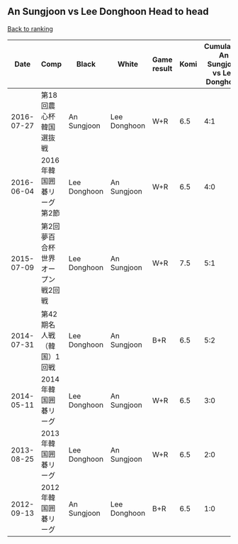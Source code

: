 ## An Sungjoon vs Lee Donghoon Head to head

[Back to ranking](../../index.md)




| **Date** | **Comp** | **Black** | **White** | **Game result** | **Komi** | **Cumulative An Sungjoon vs Lee Donghoon** | **An Sungjoon streak** | **Lee Donghoon streak** | 
| --- | --- | --- | --- | --- | --- | --- | --- | --- |
| 2016-07-27 | 第18回農心杯韓国選抜戦 | An Sungjoon | Lee Donghoon | W+R | 6.5 | 4:1 | 0 | 1 | 
| 2016-06-04 | 2016年韓国囲碁リーグ第2節 | Lee Donghoon | An Sungjoon | W+R | 6.5 | 4:0 | 4 | 0 | 
| 2015-07-09 | 第2回夢百合杯世界オープン戦2回戦 | Lee Donghoon | An Sungjoon | W+R | 7.5 | 5:1 | 1 | 0 | 
| 2014-07-31 | 第42期名人戦（韓国）1回戦 | Lee Donghoon | An Sungjoon | B+R | 6.5 | 5:2 | 0 | 1 | 
| 2014-05-11 | 2014年韓国囲碁リーグ | Lee Donghoon | An Sungjoon | W+R | 6.5 | 3:0 | 3 | 0 | 
| 2013-08-25 | 2013年韓国囲碁リーグ | Lee Donghoon | An Sungjoon | W+R | 6.5 | 2:0 | 2 | 0 | 
| 2012-09-13 | 2012年韓国囲碁リーグ | An Sungjoon | Lee Donghoon | B+R | 6.5 | 1:0 | 1 | 0 |




